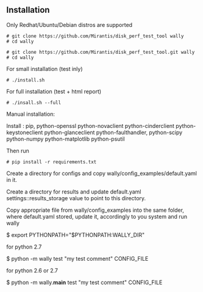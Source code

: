 Installation
------------

Only Redhat/Ubuntu/Debian distros are supported

	# git clone https://github.com/Mirantis/disk_perf_test_tool wally
	# cd wally

	# git clone https://github.com/Mirantis/disk_perf_test_tool.git wally
	# cd wally

For small installation (test inly)

	# ./install.sh

For full installation (test + html report)

	# ./insall.sh --full

Manual installation:

Install : pip, python-openssl python-novaclient python-cinderclient
python-keystoneclient python-glanceclient python-faulthandler,
python-scipy python-numpy python-matplotlib python-psutil

Then run
	
	# pip install -r requirements.txt

Create a directory for configs and copy wally/config_examples/default.yaml
in it.

Create a directory for results and update default.yaml
settings::results_storage value to point to this directory.

Copy appropriate file from wally/config_examples into the same folder,
where default.yaml stored, update it, accordingly to you system and run
wally

$ export PYTHONPATH="$PYTHONPATH:WALLY_DIR"

for python 2.7

$ python -m wally test "my test comment" CONFIG_FILE

for python 2.6 or 2.7

$ python -m wally.__main__ test "my test comment" CONFIG_FILE
